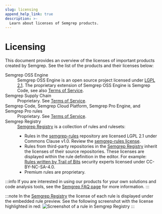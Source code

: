 ```yaml
---
slug: licensing
append_help_link: true
description: >-
  Learn about licenses of Semgrep products.
---
```


# Licensing

This document provides an overview of the licenses of important products created by Semgrep. See the list of the products and their licenses below:

<dl>
  <dt>Semgrep OSS Engine</dt>
    <dd>Semgrep OSS Engine is an open source project licensed under <a href="https://github.com/returntocorp/semgrep/blob/develop/LICENSE">LGPL 2.1</a>. The proprietary extension of Semgrep OSS Engine is Semgrep Code, see also <a href="https://semgrep.dev/terms">Terms of Service</a>.</dd>
  <dt>Semgrep Supply Chain</dt>
    <dd>Proprietary. See <a href="https://semgrep.dev/terms">Terms of Service</a>.</dd>
  <dt>Semgrep Code, Semgrep Cloud Platform, Semgrep Pro Engine, and Semgrep Pro rules</dt>
    <dd>Proprietary. See <a href="https://semgrep.dev/terms">Terms of Service</a>.</dd> 
  <dt>Semgrep Registry</dt>
    <dd>
    <a href="https://semgrep.dev/explore">Semgrep Registry</a> is a collection of rules and rulesets:
    <ul>
    <li>Rules in the <a href="https://github.com/returntocorp/semgrep-rules">semgrep-rules</a> repository are licensed LGPL 2.1 under Commons Clause v1.0. Review the <a href="https://github.com/returntocorp/semgrep-rules/blob/develop/LICENSE#L10">semgrep-rules license</a>.</li>
    <li>Rules from third-party repositories in the <a href="https://semgrep.dev/explore">Semgrep Registry</a> inherit the licenses of their source repositories. These licenses are displayed within the rule definition in the editor. For example: <a href="https://semgrep.dev/p/trailofbits">Rules written by Trail of Bits</a> security experts licensed under CC-BY-NC-SA-4.0.</li>
    <li>Premium rules are proprietary.</li>
    </ul>
    </dd>
</dl>

:::info
If you are interested in using our products for your own solutions and code analysis tools, see the [Semgrep FAQ page](/faq/#how-are-semgrep-and-its-rules-licensed) for more information.
:::

:::note
In the [Semgrep Registry](https://semgrep.dev/explore) the license of each rule is displayed under the embedded rule preview. See the following screenshot with the license highlighted in red:
![Screenshot of a rule in Semgrep Registry](/img/semgrep-registry-license.png)
:::
